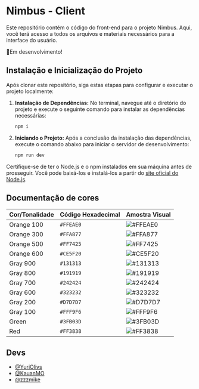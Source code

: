 
# Nimbus - Client

Este repositório contém o código do front-end para o projeto Nimbus. Aqui, você terá acesso a todos os arquivos e materiais necessários para a interface do usuário.

🚨Em desenvolvimento!




## Instalação e Inicialização do Projeto

Após clonar este repositório, siga estas etapas para configurar e executar o projeto localmente:

1. **Instalação de Dependências:** No terminal, navegue até o diretório do projeto e execute o seguinte comando para instalar as dependências necessárias:

    ```bash
    npm i
    ```

2. **Iniciando o Projeto:** Após a conclusão da instalação das dependências, execute o comando abaixo para iniciar o servidor de desenvolvimento:

    ```bash
    npm run dev
    ```

Certifique-se de ter o Node.js e o npm instalados em sua máquina antes de prosseguir. Você pode baixá-los e instalá-los a partir do [site oficial do Node.js](https://nodejs.org/).
## Documentação de cores

| Cor/Tonalidade              | Código Hexadecimal | Amostra Visual                                      |
|-------------------|--------------------|-----------------------------------------------------|
| Orange 100        | `#FFEAE0`          | ![#FFEAE0](https://via.placeholder.com/110x20/FFEAE0?text=+) |
| Orange 300        | `#FFA877`          | ![#FFA877](https://via.placeholder.com/110x20/FFA877?text=+) |
| Orange 500        | `#FF7425`          | ![#FF7425](https://via.placeholder.com/110x20/FF7425?text=+) |
| Orange 600        | `#CE5F20`          | ![#CE5F20](https://via.placeholder.com/110x20/CE5F20?text=+) |
| Gray 900          | `#131313`          | ![#131313](https://via.placeholder.com/110x20/131313?text=+) |
| Gray 800          | `#191919`          | ![#191919](https://via.placeholder.com/110x20/191919?text=+) |
| Gray 700          | `#242424`          | ![#242424](https://via.placeholder.com/110x20/242424?text=+) |
| Gray 600          | `#323232`          | ![#323232](https://via.placeholder.com/110x20/323232?text=+) |
| Gray 200          | `#D7D7D7`          | ![#D7D7D7](https://via.placeholder.com/110x20/D7D7D7?text=+) |
| Gray 100          | `#FFF9F6`          | ![#FFF9F6](https://via.placeholder.com/110x20/FFF9F6?text=+) |
| Green             | `#3FB03D`          | ![#3FB03D](https://via.placeholder.com/110x20/3FB03D?text=+) |
| Red               | `#FF3838`          | ![#FF3838](https://via.placeholder.com/110x20/FF3838?text=+) |



## Devs

- [@YuriOlivs](https://www.github.com/YuriOlivs)
- [@KauanMO](https://www.github.com/KauanMO)
- [@zzzmike](https://github.com/zzzmiike)

